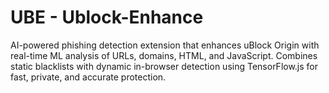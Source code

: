 # UBE - Ublock-Enhance
AI-powered phishing detection extension that enhances uBlock Origin with real-time ML analysis of URLs, domains, HTML, and JavaScript. Combines static blacklists with dynamic in-browser detection using TensorFlow.js for fast, private, and accurate protection.
